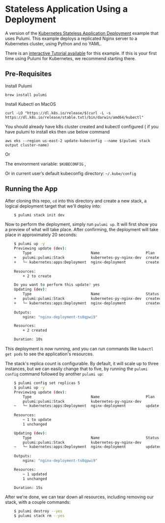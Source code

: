 

# Stateless Application Using a Deployment

A version of the [Kubernetes Stateless Application Deployment](
https://kubernetes.io/docs/tasks/run-application/run-stateless-application-deployment/) example that uses Pulumi.
This example deploys a replicated Nginx server to a Kubernetes cluster, using Python and no YAML.

There is an [interactive Tutorial available](https://www.pulumi.com/docs/tutorials/kubernetes/stateless-app/) for
this example. If this is your first time using Pulumi for Kubernetes, we recommend starting there.

## Pre-Requisites

Install Pulumi
```
brew install pulumi
```
Install Kubectl on MacOS

```
curl -LO "https://dl.k8s.io/release/$(curl -L -s https://dl.k8s.io/release/stable.txt)/bin/darwin/amd64/kubectl"
```

You should already have k8s cluster created and kubectl configured ( if you have pulumi to install eks then use below command

```
aws eks --region us-east-2 update-kubeconfig --name $(pulumi stack output cluster-name)
```
Or 

The environment variable: ```$KUBECONFIG``` ,

Or in current user’s default kubeconfig directory: ``` ~/.kube/config ```


## Running the App

After cloning this repo, `cd` into this directory and create a new stack, a logical deployment target that we'll deploy into:

```bash
    $ pulumi stack init dev
```

Now to perform the deployment, simply run `pulumi up`. It will first show you a preview of what will take place.
After confirming, the deployment will take place in approximately 20 seconds:

```bash
    $ pulumi up -y
    Previewing update (dev):
        Type                           Name                     Plan       
    +   pulumi:pulumi:Stack            kubernetes-py-nginx-dev  create     
    +   └─ kubernetes:apps:Deployment  nginx-deployment         create     
    
    Resources:
        + 2 to create

    Do you want to perform this update? yes
    Updating (dev):
        Type                           Name                     Status      
    +   pulumi:pulumi:Stack            kubernetes-py-nginx-dev  created     
    +   └─ kubernetes:apps:Deployment  nginx-deployment         created     
    
    Outputs:
        nginx: "nginx-deployment-ts0qpwi9"

    Resources:
        + 2 created

    Duration: 10s
```

This deployment is now running, and you can run commands like `kubectl get pods` to see the application's resources.

The stack's replica count is configurable. By default, it will scale up to three instances, but we can easily change
that to five, by running the `pulumi config` command followed by another `pulumi up`:

```bash
    $ pulumi config set replicas 5
    $ pulumi up -y
    Previewing update (dev):
        Type                           Name                     Plan       Info
        pulumi:pulumi:Stack            kubernetes-py-nginx-dev             
    ~   └─ kubernetes:apps:Deployment  nginx-deployment         update     [diff: ~spec]
    
    Resources:
        ~ 1 to update
        1 unchanged

    Updating (dev):
        Type                           Name                     Status      Info
        pulumi:pulumi:Stack            kubernetes-py-nginx-dev              
    ~   └─ kubernetes:apps:Deployment  nginx-deployment         updated     [diff: ~spec]
    
    Outputs:
        nginx: "nginx-deployment-ts0qpwi9"

    Resources:
        ~ 1 updated
        1 unchanged

    Duration: 15s
```

After we're done, we can tear down all resources, including removing our stack, with a couple commands:

```bash
    $ pulumi destroy --yes
    $ pulumi stack rm --yes
```

